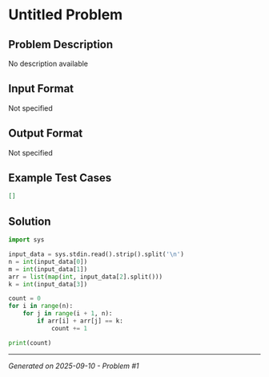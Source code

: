# Untitled Problem

## Problem Description
No description available

## Input Format
Not specified

## Output Format
Not specified

## Example Test Cases
```json
[]
```

## Solution
```python
import sys

input_data = sys.stdin.read().strip().split('\n')
n = int(input_data[0])
m = int(input_data[1])
arr = list(map(int, input_data[2].split()))
k = int(input_data[3])

count = 0
for i in range(n):
    for j in range(i + 1, n):
        if arr[i] + arr[j] == k:
            count += 1

print(count)
```

---
*Generated on 2025-09-10 - Problem #1*